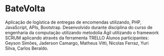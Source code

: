 # BateVolta
Aplicação de logística de entregas de encomendas utilizando, PHP, JavaScript, APIs, Bootstrap.
Desenvolvido durante disciplina do curso de engenharia da computação utilizando metodolia Ágil utilizando o framework SCRUM aplicando através da ferramenta TRELLO
Alunos participantes: Geyson Simões, 
                      Jaderson Camargo,
                      Matheus Vitti,
                      Nicolas Ferraz,
                      Yuri Silva,
                      Carlos Beraldo.
